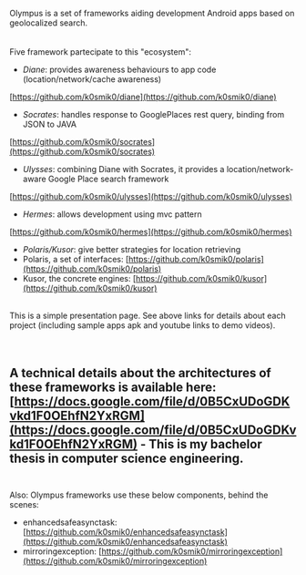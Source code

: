 Olympus is a set of frameworks aiding development Android apps based on geolocalized search.
<br/><br/>  
Five framework partecipate to this "ecosystem":  

 * *Diane*: provides awareness behaviours to app code (location/network/cache awareness)
  
  [https://github.com/k0smik0/diane](https://github.com/k0smik0/diane)  
 * *Socrates*: handles response to GooglePlaces rest query, binding from JSON to JAVA
  
  [https://github.com/k0smik0/socrates](https://github.com/k0smik0/socrates)
 * *Ulysses*: combining Diane with Socrates, it provides a location/network-aware Google Place search framework

  [https://github.com/k0smik0/ulysses](https://github.com/k0smik0/ulysses)
  
 * *Hermes*: allows development using mvc pattern

  [https://github.com/k0smik0/hermes](https://github.com/k0smik0/hermes)

 * *Polaris/Kusor*: give better strategies for location retrieving
  * Polaris, a set of interfaces: [https://github.com/k0smik0/polaris](https://github.com/k0smik0/polaris)
  * Kusor, the concrete engines: [https://github.com/k0smik0/kusor](https://github.com/k0smik0/kusor)


<br/>
This is a simple presentation page. 
See above links for details about each project (including sample apps apk and youtube links to demo videos).
<br/><br/><br/>

A technical details about the architectures of these frameworks is available here:<br/>
[https://docs.google.com/file/d/0B5CxUDoGDKvkd1F0OEhfN2YxRGM](https://docs.google.com/file/d/0B5CxUDoGDKvkd1F0OEhfN2YxRGM) - This is my bachelor thesis in computer science engineering.<br/><br/>
--

Also:
Olympus frameworks use these below components, behind the scenes:

 * enhancedsafeasynctask: [https://github.com/k0smik0/enhancedsafeasynctask](https://github.com/k0smik0/enhancedsafeasynctask)
 * mirroringexception: [https://github.com/k0smik0/mirroringexception](https://github.com/k0smik0/mirroringexception)
